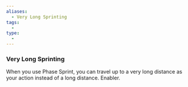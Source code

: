 ```yaml
---
aliases:
  - Very Long Sprinting
tags:
  - 
type:
  - 
---
```

### Very Long Sprinting

When you use Phase Sprint, you can travel up to a very long distance as your action instead of a long distance. Enabler.